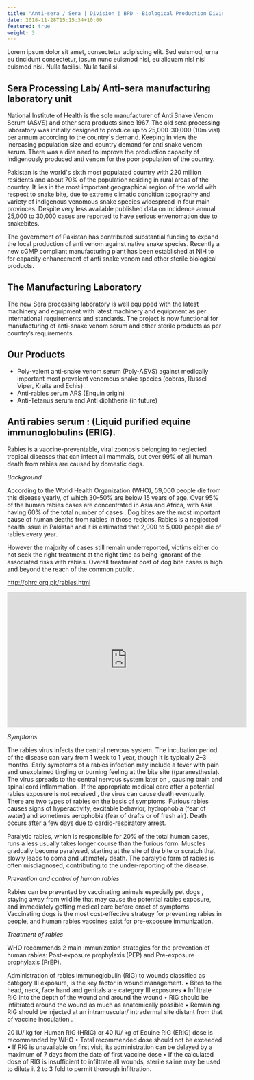 ```yaml
---
title: "Anti-sera / Sera | Division | BPD - Biological Production Division"
date: 2018-11-28T15:15:34+10:00
featured: true
weight: 3
---
```


Lorem ipsum dolor sit amet, consectetur adipiscing elit. Sed euismod, urna eu tincidunt consectetur, ipsum nunc euismod nisi, eu aliquam nisl nisl euismod nisi. Nulla facilisi. Nulla facilisi. 

## Sera Processing Lab/ Anti-sera manufacturing laboratory unit

National Institute of Health is the sole manufacturer of Anti Snake Venom Serum (ASVS) and other sera products since 1967. The old sera processing laboratory was initially designed to produce up to 25,000-30,000 (10m vial) per annum according to the country's demand. Keeping in view the increasing population size and country demand for anti snake venom serum. There was a dire need to improve the production capacity of indigenously produced anti venom for the poor population of the country.

Pakistan is the world's sixth most populated country with 220 million residents and about 70% of the population residing in rural areas of the country. It lies in the most important geographical region of the world with respect to snake bite, due to extreme climatic condition topography and variety of indigenous venomous snake species widespread in four main provinces. Despite very less available published data on incidence annual 25,000 to 30,000 cases are reported to have serious envenomation due to snakebites.

The government of Pakistan has contributed substantial funding to expand the local production of anti venom against native snake species. Recently a new cGMP compliant manufacturing plant has been established at NIH to for capacity enhancement of anti snake venom and other sterile biological products.

## The Manufacturing Laboratory

The new Sera processing laboratory is well equipped with the latest machinery and equipment with latest machinery and equipment as per international requirements and standards. The project is now functional for manufacturing of anti-snake venom serum and other sterile products as per country’s requirements.

## Our Products

- Poly-valent anti-snake venom serum (Poly-ASVS) against medically important most prevalent venomous snake species (cobras, Russel Viper, Kraits and Echis)
- Anti-rabies serum ARS (Enquin origin)
- Anti-Tetanus serum and Anti diphtheria (in future)

## Anti rabies serum : (Liquid purified equine immunoglobulins (ERIG).

Rabies is a vaccine-preventable, viral zoonosis belonging to neglected tropical diseases that can infect all mammals, but over 99% of all human death from rabies are caused by domestic dogs.

_Background_

According to the World Health Organization (WHO), 59,000 people die from this disease yearly, of which 30–50% are below 15 years of age. Over 95% of the human rabies cases are concentrated in Asia and Africa, with Asia having 60% of the total number of cases . Dog bites are the most important cause of human deaths from rabies in those regions. Rabies is a neglected health issue in Pakistan and it is estimated that 2,000 to 5,000 people die of rabies every year.

However the majority of cases still remain underreported, victims either do not seek the right treatment at the right time as being ignorant of the associated risks with rabies. Overall treatment cost of dog bite cases is high and beyond the reach of the common public.

<http://phrc.org.pk/rabies.html>

<iframe width="560" height="315" src="https://www.youtube.com/embed/CKtbi6TI5xo" title="YouTube video player" frameborder="0" allow="accelerometer; autoplay; clipboard-write; encrypted-media; gyroscope; picture-in-picture" allowfullscreen></iframe>
 
*Symptoms*

The rabies virus infects the central nervous system. The incubation period of the disease can vary from 1 week to 1 year, though it is typically 2–3 months. Early symptoms of a rabies infection may include a fever with pain and unexplained tingling or burning feeling at the bite site ((paranesthesia). The virus spreads to the central nervous system later on , causing brain and spinal cord inflammation . If the appropriate medical care after a potential rabies exposure is not received , the virus can cause death eventually.  
There are two types of rabies on the basis of symptoms. Furious rabies causes signs of hyperactivity, excitable behavior, hydrophobia (fear of water) and sometimes aerophobia (fear of drafts or of fresh air). Death occurs after a few days due to cardio-respiratory arrest.

Paralytic rabies, which is responsible for 20% of the total human cases, runs a less usually takes longer course than the furious form. Muscles gradually become paralysed, starting at the site of the bite or scratch that slowly leads to coma and ultimately death. The paralytic form of rabies is often misdiagnosed, contributing to the under-reporting of the disease.

_Prevention and control of human rabies_

Rabies can be prevented by vaccinating animals especially pet dogs , staying away from wildlife that may cause the potential rabies exposure, and immediately getting medical care before onset of symptoms. Vaccinating dogs is the most cost-effective strategy for preventing rabies in people, and human rabies vaccines exist for pre-exposure immunization.

_Treatment of rabies_

WHO recommends 2 main immunization strategies for the prevention of human rabies: Post-exposure prophylaxis (PEP) and Pre-exposure prophylaxis (PrEP).

Administration of rabies immunoglobulin (RIG) to wounds classified as category III exposure, is the key factor in wound management. • Bites to the head, neck, face hand and genitals are category III exposures • Infiltrate RIG into the depth of the wound and around the wound • RIG should be infiltrated around the wound as much as anatomically possible • Remaining RIG should be injected at an intramuscular/ intradermal site distant from that of vaccine inoculation .

20 IU/ kg for Human RIG (HRIG) or 40 IU/ kg of Equine RIG (ERIG) dose is recommended by WHO • Total recommended dose should not be exceeded • If RIG is unavailable on first visit, its administration can be delayed by a maximum of 7 days from the date of first vaccine dose • If the calculated dose of RIG is insufficient to infiltrate all wounds, sterile saline may be used to dilute it 2 to 3 fold to permit thorough infiltration.
